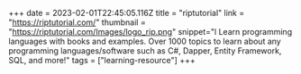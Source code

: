 +++
date = 2023-02-01T22:45:05.116Z
title = "riptutorial"
link = "https://riptutorial.com/"
thumbnail = "https://riptutorial.com/Images/logo_rip.png"
snippet="l Learn programming languages with books and examples. Over 1000 topics to learn about any programming languages/software such as C#, Dapper, Entity Framework, SQL, and more!"
tags = ["learning-resource"]
+++
